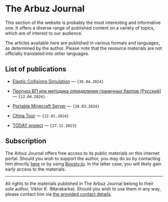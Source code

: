 # The Arbuz Journal

This section of the website is probably the most interesting and informative one. It offers a diverse range of published content on a variety of topics, which are of interest to our audience.

The articles available here are published in various formats and languages, as determined by the author. Please note that the resource materials are not officially translated into other languages.

## List of publications

* [Elastic Collisions Simulation](https://arbuz.icu/blog/1d-collisions/) — `{30.04.2024}`

* [Прогноз ВП или методика определения граничных баллов [Русский]](https://arbuz.icu/blog/prognoz-vp) — `{12.04.2024}`

* [Portable Minecraft Server](https://arbuz.icu/blog/portable-minecraft) — `{10.03.2024}`

* [China Tour](https://arbuz.icu/blog/china-tour) — `{22.01.2024}`
  
* [TODAY project](https://arbuz.icu/blog/today-project) — `{27.12.2023}`

## Subscription

The Arbuz Journal offers free access to its public materials on this internet portal. Should you wish to support the author, you may do so by contacting him directly [here](https://arbuz.icu/mail) or by using [Boosty.to](https://boosty.to/greycat1908). In the latter case, you will likely gain early access to the materials.

---

All rights to the materials published in The Arbuz Journal belong to their sole author, Viktor K. (Marakarka). Should you wish to use them in any way, please contact him via [the provided contact details](https://arbuz.icu/mail/).
